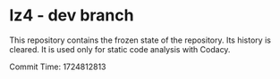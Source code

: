 # lz4 - dev branch

This repository contains the frozen state of the repository.
Its history is cleared. It is used only for static code
analysis with Codacy.

Commit Time: 1724812813